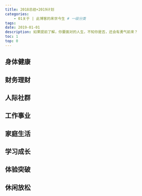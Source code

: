```yaml
---
title: 2018总结+2019计划
categories:
    - 01关于 | 此博客的来世今生 # 一级分类
tags:
date: 2019-01-01
description: 如果提前了解，你要面对的人生，不知你是否，还会有勇气前来？
toc: 1
top: 0
---
```

## 身体健康
## 财务理财
## 人际社群
## 工作事业
## 家庭生活
## 学习成长
## 体验突破
## 休闲放松